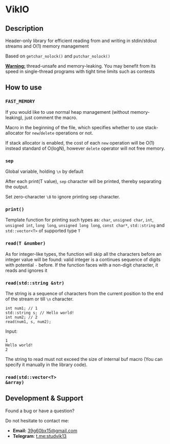 # VikIO

## Description

Header-only library for efficient reading from and writing in stdin/stdout streams and O(1) memory management

Based on `getchar_nolock()` and `putchar_nolock()`

<b><u>Warning:</u></b> thread-unsafe and memory-leaking. You may benefit from its speed in single-thread programs with
tight time limits such as contests

## How to use

### `FAST_MEMORY`

If you would like to use normal heap management (without memory-leaking), just comment
the macro.

Macro in the beginning of the file, which specifies whether to use stack-allocator for `new`/`delete` operations or not.

If stack allocator is enabled, the cost of each `new` operation will be O(1) instead standard of O(logN),
however `delete` operator will not free memory.

### `sep`

Global variable, holding `\n` by default

After each print(T value), `sep` character will be printed, thereby separating the output.

Set zero-character `\0` to ignore printing sep character.

### `print()`

Template function for printing such types as: `char`, `unsigned char`, `int`, `unsigned int`, `long long`,
`unsigned long long`, `const char*`, `std::string` and <code>std::vector<<text>T</text>></code> of supported type `T`

### `read(T &number)`

As for integer-like types, the function will skip all the characters before an integer value will be found: valid
integer is a continues sequence of digits with potential `-` before. If the function faces with a non-digit character,
it reads and ignores it

### `read(std::string &str)`

The string is a sequence of characters from the current position to the end of the stream or till `\n`
character.

    int num1; // 1
    std::string s; // Hello world!
    int num2; // 2
    read(num1, s, num2);

Input:

    1
    Hello world!
    2

The string to read must not exceed the size of internal buf macro (You can specify it manually in the library code).

### <code>read(std::vector<<text>T</text>> &array)</code>

## Development & Support

Found a bug or have a question?

Do not hesitate to contact me:

- **Email:** [39g60bx15@gmail.com](mailto:39g60bx15@gmail.com)
- **Telegram**: [t.me:studvik13](https://t.me/studvik13)
